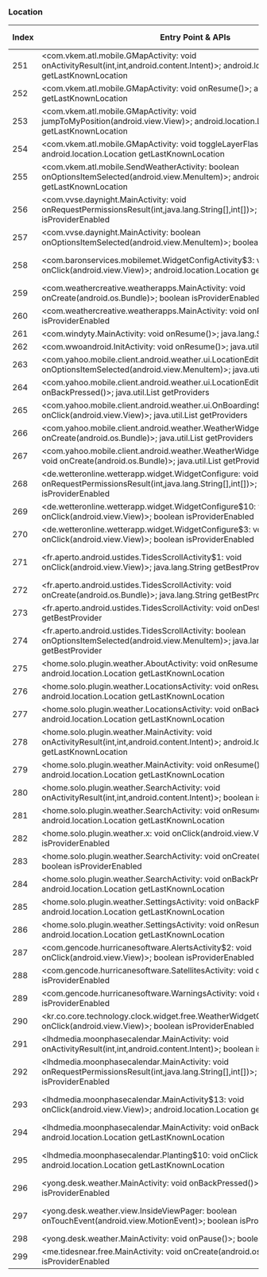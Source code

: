 ### Location
| Index | Entry Point & APIs | Screen shot | Resource id | Label |
| ------------- | ------------- | ------------- |-------------|-------------|
| 251 | <com.vkem.atl.mobile.GMapActivity: void onActivityResult(int,int,android.content.Intent)>; android.location.Location getLastKnownLocation | ![](C:\Users\hfu\Documents\COSMOS\output\py\Play_win8\Weather\com.vkem.atl.mobile\com.vkem.atl.mobile.GMapActivity.png) |  | |
| 252 | <com.vkem.atl.mobile.GMapActivity: void onResume()>; android.location.Location getLastKnownLocation | ![](C:\Users\hfu\Documents\COSMOS\output\py\Play_win8\Weather\com.vkem.atl.mobile\com.vkem.atl.mobile.GMapActivity.png) |  | |
| 253 | <com.vkem.atl.mobile.GMapActivity: void jumpToMyPosition(android.view.View)>; android.location.Location getLastKnownLocation | ![](C:\Users\hfu\Documents\COSMOS\output\py\Play_win8\Weather\com.vkem.atl.mobile\com.vkem.atl.mobile.GMapActivity.png) |  | |
| 254 | <com.vkem.atl.mobile.GMapActivity: void toggleLayerFlash(android.view.View)>; android.location.Location getLastKnownLocation | ![](C:\Users\hfu\Documents\COSMOS\output\py\Play_win8\Weather\com.vkem.atl.mobile\com.vkem.atl.mobile.GMapActivity.png) |  | |
| 255 | <com.vkem.atl.mobile.SendWeatherActivity: boolean onOptionsItemSelected(android.view.MenuItem)>; android.location.Location getLastKnownLocation | ![](C:\Users\hfu\Documents\COSMOS\output\py\Play_win8\Weather\com.vkem.atl.mobile\com.vkem.atl.mobile.SendWeatherActivity.png) |  | |
| 256 | <com.vvse.daynight.MainActivity: void onRequestPermissionsResult(int,java.lang.String[],int[])>; boolean isProviderEnabled | ![](C:\Users\hfu\Documents\COSMOS\output\py\Play_win8\Weather\com.vvse.daynight\com.vvse.daynight.MainActivity.png) |  | |
| 257 | <com.vvse.daynight.MainActivity: boolean onOptionsItemSelected(android.view.MenuItem)>; boolean isProviderEnabled | ![](C:\Users\hfu\Documents\COSMOS\output\py\Play_win8\Weather\com.vvse.daynight\com.vvse.daynight.MainActivity.png) |  | |
| 258 | <com.baronservices.mobilemet.WidgetConfigActivity$3: void onClick(android.view.View)>; android.location.Location getLastKnownLocation | ![](C:\Users\hfu\Documents\COSMOS\output\py\Play_win8\Weather\com.wtvg.abc13radar\com.baronservices.mobilemet.WidgetConfigActivity.png) | {'2131231084': <sensitive_component.SensitiveComponent.SensitiveView object at 0x0A60EA90>} | |
| 259 | <com.weathercreative.weatherapps.MainActivity: void onCreate(android.os.Bundle)>; boolean isProviderEnabled | ![](C:\Users\hfu\Documents\COSMOS\output\py\Play_win8\Weather\com.weathercreative.weatherpuppy\com.weathercreative.weatherapps.MainActivity.png) |  | |
| 260 | <com.weathercreative.weatherapps.MainActivity: void onResume()>; boolean isProviderEnabled | ![](C:\Users\hfu\Documents\COSMOS\output\py\Play_win8\Weather\com.weathercreative.weatherpuppy\com.weathercreative.weatherapps.MainActivity.png) |  | |
| 261 | <com.windyty.MainActivity: void onResume()>; java.lang.String getBestProvider | ![](C:\Users\hfu\Documents\COSMOS\output\py\Play_win8\Weather\com.windyty.android\com.windyty.MainActivity.png) |  | |
| 262 | <com.wwoandroid.InitActivity: void onResume()>; java.util.List getProviders | ![](C:\Users\hfu\Documents\COSMOS\output\py\Play_win8\Weather\com.wwoandroid\com.wwoandroid.InitActivity.png) |  | |
| 263 | <com.yahoo.mobile.client.android.weather.ui.LocationEditActivity: boolean onOptionsItemSelected(android.view.MenuItem)>; java.util.List getProviders | ![](C:\Users\hfu\Documents\COSMOS\output\py\Play_win8\Weather\com.yahoo.mobile.client.android.weather\com.yahoo.mobile.client.android.weather.ui.LocationEditActivity.png) |  | |
| 264 | <com.yahoo.mobile.client.android.weather.ui.LocationEditActivity: void onBackPressed()>; java.util.List getProviders | ![](C:\Users\hfu\Documents\COSMOS\output\py\Play_win8\Weather\com.yahoo.mobile.client.android.weather\com.yahoo.mobile.client.android.weather.ui.LocationEditActivity.png) |  | |
| 265 | <com.yahoo.mobile.client.android.weather.ui.OnBoardingScreenActivity: void onClick(android.view.View)>; java.util.List getProviders | ![](C:\Users\hfu\Documents\COSMOS\output\py\Play_win8\Weather\com.yahoo.mobile.client.android.weather\com.yahoo.mobile.client.android.weather.ui.OnBoardingScreenActivity.png) |  | |
| 266 | <com.yahoo.mobile.client.android.weather.WeatherWidget4x2Configure: void onCreate(android.os.Bundle)>; java.util.List getProviders | ![](C:\Users\hfu\Documents\COSMOS\output\py\Play_win8\Weather\com.yahoo.mobile.client.android.weather\com.yahoo.mobile.client.android.weather.WeatherWidget4x2Configure.png) |  | |
| 267 | <com.yahoo.mobile.client.android.weather.WeatherWidget4x2ConfigureBigClock: void onCreate(android.os.Bundle)>; java.util.List getProviders | ![](C:\Users\hfu\Documents\COSMOS\output\py\Play_win8\Weather\com.yahoo.mobile.client.android.weather\com.yahoo.mobile.client.android.weather.WeatherWidget4x2ConfigureBigClock.png) |  | |
| 268 | <de.wetteronline.wetterapp.widget.WidgetConfigure: void onRequestPermissionsResult(int,java.lang.String[],int[])>; boolean isProviderEnabled | ![](C:\Users\hfu\Documents\COSMOS\output\py\Play_win8\Weather\de.wetteronline.wetterapp\de.wetteronline.wetterapp.widget.WidgetConfigure.png) |  | |
| 269 | <de.wetteronline.wetterapp.widget.WidgetConfigure$10: void onClick(android.view.View)>; boolean isProviderEnabled | ![](C:\Users\hfu\Documents\COSMOS\output\py\Play_win8\Weather\de.wetteronline.wetterapp\de.wetteronline.wetterapp.widget.WidgetConfigure.png) |  | |
| 270 | <de.wetteronline.wetterapp.widget.WidgetConfigure$3: void onClick(android.view.View)>; boolean isProviderEnabled | ![](C:\Users\hfu\Documents\COSMOS\output\py\Play_win8\Weather\de.wetteronline.wetterapp\de.wetteronline.wetterapp.widget.WidgetConfigure.png) |  | |
| 271 | <fr.aperto.android.ustides.TidesScrollActivity$1: void onClick(android.view.View)>; java.lang.String getBestProvider | ![](C:\Users\hfu\Documents\COSMOS\output\py\Play_win8\Weather\fr.aperto.android.ustides\fr.aperto.android.ustides.TidesScrollActivity.png) | {'2131361796': <sensitive_component.SensitiveComponent.SensitiveView object at 0x0A436AB0>} | |
| 272 | <fr.aperto.android.ustides.TidesScrollActivity: void onCreate(android.os.Bundle)>; java.lang.String getBestProvider | ![](C:\Users\hfu\Documents\COSMOS\output\py\Play_win8\Weather\fr.aperto.android.ustides\fr.aperto.android.ustides.TidesScrollActivity.png) |  | |
| 273 | <fr.aperto.android.ustides.TidesScrollActivity: void onDestroy()>; java.lang.String getBestProvider | ![](C:\Users\hfu\Documents\COSMOS\output\py\Play_win8\Weather\fr.aperto.android.ustides\fr.aperto.android.ustides.TidesScrollActivity.png) |  | |
| 274 | <fr.aperto.android.ustides.TidesScrollActivity: boolean onOptionsItemSelected(android.view.MenuItem)>; java.lang.String getBestProvider | ![](C:\Users\hfu\Documents\COSMOS\output\py\Play_win8\Weather\fr.aperto.android.ustides\fr.aperto.android.ustides.TidesScrollActivity.png) |  | |
| 275 | <home.solo.plugin.weather.AboutActivity: void onResume()>; android.location.Location getLastKnownLocation | ![](C:\Users\hfu\Documents\COSMOS\output\py\Play_win8\Weather\home.solo.plugin.weather\home.solo.plugin.weather.AboutActivity.png) |  | |
| 276 | <home.solo.plugin.weather.LocationsActivity: void onResume()>; android.location.Location getLastKnownLocation | ![](C:\Users\hfu\Documents\COSMOS\output\py\Play_win8\Weather\home.solo.plugin.weather\home.solo.plugin.weather.LocationsActivity.png) |  | |
| 277 | <home.solo.plugin.weather.LocationsActivity: void onBackPressed()>; android.location.Location getLastKnownLocation | ![](C:\Users\hfu\Documents\COSMOS\output\py\Play_win8\Weather\home.solo.plugin.weather\home.solo.plugin.weather.LocationsActivity.png) |  | |
| 278 | <home.solo.plugin.weather.MainActivity: void onActivityResult(int,int,android.content.Intent)>; android.location.Location getLastKnownLocation | ![](C:\Users\hfu\Documents\COSMOS\output\py\Play_win8\Weather\home.solo.plugin.weather\home.solo.plugin.weather.MainActivity.png) |  | |
| 279 | <home.solo.plugin.weather.MainActivity: void onResume()>; android.location.Location getLastKnownLocation | ![](C:\Users\hfu\Documents\COSMOS\output\py\Play_win8\Weather\home.solo.plugin.weather\home.solo.plugin.weather.MainActivity.png) |  | |
| 280 | <home.solo.plugin.weather.SearchActivity: void onActivityResult(int,int,android.content.Intent)>; boolean isProviderEnabled | ![](C:\Users\hfu\Documents\COSMOS\output\py\Play_win8\Weather\home.solo.plugin.weather\home.solo.plugin.weather.SearchActivity.png) |  | |
| 281 | <home.solo.plugin.weather.SearchActivity: void onResume()>; android.location.Location getLastKnownLocation | ![](C:\Users\hfu\Documents\COSMOS\output\py\Play_win8\Weather\home.solo.plugin.weather\home.solo.plugin.weather.SearchActivity.png) |  | |
| 282 | <home.solo.plugin.weather.x: void onClick(android.view.View)>; boolean isProviderEnabled | ![](C:\Users\hfu\Documents\COSMOS\output\py\Play_win8\Weather\home.solo.plugin.weather\home.solo.plugin.weather.SearchActivity.png) |  | |
| 283 | <home.solo.plugin.weather.SearchActivity: void onCreate(android.os.Bundle)>; boolean isProviderEnabled | ![](C:\Users\hfu\Documents\COSMOS\output\py\Play_win8\Weather\home.solo.plugin.weather\home.solo.plugin.weather.SearchActivity.png) |  | |
| 284 | <home.solo.plugin.weather.SearchActivity: void onBackPressed()>; android.location.Location getLastKnownLocation | ![](C:\Users\hfu\Documents\COSMOS\output\py\Play_win8\Weather\home.solo.plugin.weather\home.solo.plugin.weather.SearchActivity.png) |  | |
| 285 | <home.solo.plugin.weather.SettingsActivity: void onBackPressed()>; android.location.Location getLastKnownLocation | ![](C:\Users\hfu\Documents\COSMOS\output\py\Play_win8\Weather\home.solo.plugin.weather\home.solo.plugin.weather.SettingsActivity.png) |  | |
| 286 | <home.solo.plugin.weather.SettingsActivity: void onResume()>; android.location.Location getLastKnownLocation | ![](C:\Users\hfu\Documents\COSMOS\output\py\Play_win8\Weather\home.solo.plugin.weather\home.solo.plugin.weather.SettingsActivity.png) |  | |
| 287 | <com.gencode.hurricanesoftware.AlertsActivity$2: void onClick(android.view.View)>; boolean isProviderEnabled | ![](C:\Users\hfu\Documents\COSMOS\output\py\Play_win8\Weather\Hurricane.Software\com.gencode.hurricanesoftware.AlertsActivity.png) |  | |
| 288 | <com.gencode.hurricanesoftware.SatellitesActivity: void onResume()>; boolean isProviderEnabled | ![](C:\Users\hfu\Documents\COSMOS\output\py\Play_win8\Weather\Hurricane.Software\com.gencode.hurricanesoftware.SatellitesActivity.png) |  | |
| 289 | <com.gencode.hurricanesoftware.WarningsActivity: void onResume()>; boolean isProviderEnabled | ![](C:\Users\hfu\Documents\COSMOS\output\py\Play_win8\Weather\Hurricane.Software\com.gencode.hurricanesoftware.WarningsActivity.png) |  | |
| 290 | <kr.co.core.technology.clock.widget.free.WeatherWidgetConfigure$7: void onClick(android.view.View)>; boolean isProviderEnabled | ![](C:\Users\hfu\Documents\COSMOS\output\py\Play_win8\Weather\kr.co.core.technology.clock.widget.free\kr.co.core.technology.clock.widget.free.WeatherWidgetConfigure.png) |  | |
| 291 | <lhdmedia.moonphasecalendar.MainActivity: void onActivityResult(int,int,android.content.Intent)>; boolean isProviderEnabled | ![](C:\Users\hfu\Documents\COSMOS\output\py\Play_win8\Weather\lhdmedia.moonphasecalendar\lhdmedia.moonphasecalendar.MainActivity.png) |  | |
| 292 | <lhdmedia.moonphasecalendar.MainActivity: void onRequestPermissionsResult(int,java.lang.String[],int[])>; boolean isProviderEnabled | ![](C:\Users\hfu\Documents\COSMOS\output\py\Play_win8\Weather\lhdmedia.moonphasecalendar\lhdmedia.moonphasecalendar.MainActivity.png) |  | |
| 293 | <lhdmedia.moonphasecalendar.MainActivity$13: void onClick(android.view.View)>; android.location.Location getLastKnownLocation | ![](C:\Users\hfu\Documents\COSMOS\output\py\Play_win8\Weather\lhdmedia.moonphasecalendar\lhdmedia.moonphasecalendar.MainActivity.png) | {'2131427547': <sensitive_component.SensitiveComponent.SensitiveView object at 0x0A593910>} | |
| 294 | <lhdmedia.moonphasecalendar.MainActivity: void onBackPressed()>; android.location.Location getLastKnownLocation | ![](C:\Users\hfu\Documents\COSMOS\output\py\Play_win8\Weather\lhdmedia.moonphasecalendar\lhdmedia.moonphasecalendar.MainActivity.png) |  | |
| 295 | <lhdmedia.moonphasecalendar.Planting$10: void onClick(android.view.View)>; android.location.Location getLastKnownLocation | ![](C:\Users\hfu\Documents\COSMOS\output\py\Play_win8\Weather\lhdmedia.moonphasecalendar\lhdmedia.moonphasecalendar.Planting.png) | {'2131427547': <sensitive_component.SensitiveComponent.SensitiveView object at 0x0A26FCD0>} | |
| 296 | <yong.desk.weather.MainActivity: void onBackPressed()>; boolean isProviderEnabled | ![](C:\Users\hfu\Documents\COSMOS\output\py\Play_win8\Weather\local.weather.forecast.pro\yong.desk.weather.MainActivity.png) |  | |
| 297 | <yong.desk.weather.view.InsideViewPager: boolean onTouchEvent(android.view.MotionEvent)>; boolean isProviderEnabled | ![](C:\Users\hfu\Documents\COSMOS\output\py\Play_win8\Weather\local.weather.forecast.pro\yong.desk.weather.MainActivity.png) | {'2131558595': <sensitive_component.SensitiveComponent.SensitiveView object at 0x0A1BDA90>} | |
| 298 | <yong.desk.weather.MainActivity: void onPause()>; boolean isProviderEnabled | ![](C:\Users\hfu\Documents\COSMOS\output\py\Play_win8\Weather\local.weather.forecast.pro\yong.desk.weather.MainActivity.png) |  | |
| 299 | <me.tidesnear.free.MainActivity: void onCreate(android.os.Bundle)>; boolean isProviderEnabled | ![](C:\Users\hfu\Documents\COSMOS\output\py\Play_win8\Weather\me.tidesnear.free\me.tidesnear.free.MainActivity.png) |  | |
